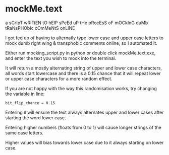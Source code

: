 # mockMe.text

 a sCrIpT wRiTtEN tO hElP sPeEd uP tHe pRocEsS oF mOCkInG duMb tRaNsPHObIc cOmMeNtS onLiNE
 
 
 I got fed up of having to alternatly type lower case and upper case letters to mock dumb right wing & transphobic comments online, so I automated it.
 
 Either run mocking_script.py in python or double click mockMe.text.exe, and enter the text you wish to mock into the terminal. 
 
 It will return a mostly alternating string of upper and lower case characters, all words start lowercase and there is a 0.15 chance
 that it will repeat lower or upper case characters for a more random effect.
 
 If you are not happy with the way this randomisation works, try changing the variable in line:
 
 `bit_flip_chance = 0.15`
 
 Entering `0` will ensure the text always alternates upper and lower cases after starting the word lower case.
 
 Entering higher numbers (floats from 0 to 1) will cause longer strings of the same case letters.
 
 Higher values will bias towards lower case due to it always starting on lower case.
